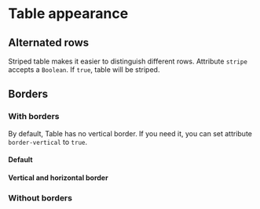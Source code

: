# Table appearance

## Alternated rows
Striped table makes it easier to distinguish different rows.
Attribute `stripe` accepts a `Boolean`. If `true`, table will be striped.

<TableAlternatedRows />

## Borders

### With borders
By default, Table has no vertical border. If you need it, you can set attribute `border-vertical` to `true`.

#### Default

<TableWithDefaultBorders />

#### Vertical and horizontal border

<TableWithBothBorders />

### Without borders

<TableWithoutBorders />
